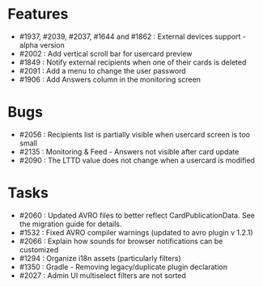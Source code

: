 # Features

* #1937, #2039, #2037, #1644 and #1862 : External devices support - alpha version
* #2002 : Add vertical scroll bar for usercard preview
* #1849 : Notify external recipients when one of their cards is deleted
* #2091 : Add a menu to change the user password
* #1906 : Add Answers column in the monitoring screen


# Bugs

* #2056 : Recipients list is partially visible when usercard screen is too small
* #2135 : Monitoring & Feed - Answers not visible after card update
* #2090 : The LTTD value does not change when a usercard is modified

# Tasks

* #2060 : Updated AVRO files to better reflect CardPublicationData. See the migration guide for details.
* #1532 : Fixed AVRO compiler warnings (updated to avro plugin v 1.2.1)
* #2066 : Explain how sounds for browser notifications can be customized
* #1294 : Organize i18n assets (particularly filters)
* #1350 : Gradle - Removing legacy/duplicate plugin declaration
* #2027 : Admin UI multiselect filters are not sorted



